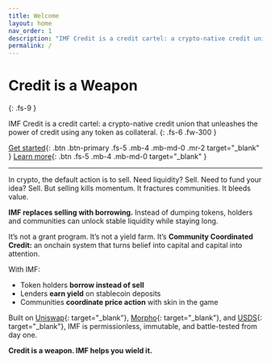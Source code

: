 ```yaml
---
title: Welcome
layout: home
nav_order: 1
description: "IMF Credit is a credit cartel: a crypto-native credit union that unleashes the power of credit using any token as collateral."
permalink: /
---
```


# Credit is a Weapon
{: .fs-9 }

IMF Credit is a credit cartel: a crypto-native credit union that unleashes the power of credit using any token as collateral.
{: .fs-6 .fw-300 }

[Get started](https://app.imf.bz){: .btn .btn-primary .fs-5 .mb-4 .mb-md-0 .mr-2 target="_blank" }
[Learn more](https://imf.bz){: .btn .fs-5 .mb-4 .mb-md-0 target="_blank" }

---

In crypto, the default action is to sell. Need liquidity? Sell. Need to fund your idea? Sell. But selling kills momentum. It fractures communities. It bleeds value.

**IMF replaces selling with borrowing.** Instead of dumping tokens, holders and communities can unlock stable liquidity while staying long.

It’s not a grant program. It’s not a yield farm. It’s **Community Coordinated Credit:** an onchain system that turns belief into capital and capital into attention.

With IMF:

- Token holders **borrow instead of sell**
- Lenders **earn yield** on stablecoin deposits
- Communities **coordinate price action** with skin in the game

Built on [Uniswap](https://uniswap.org){: target="_blank"}, [Morpho](https://morpho.org){: target="_blank"}, and [USDS](https://sky.money){: target="_blank"}, IMF is permissionless, immutable, and battle-tested from day one.

**Credit is a weapon. IMF helps you wield it.**